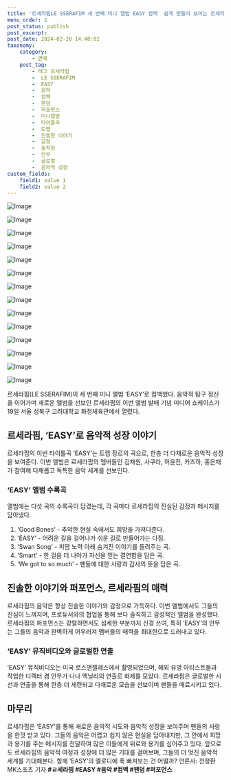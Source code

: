 ```yaml
---
title: '르세라핌LE SSERAFIM 세 번째 미니 앨범 EASY 컴백  쉽게 만들어 보이는 르세라핌의 음악 세계'
menu_order: 1
post_status: publish
post_excerpt: 
post_date: 2024-02-20 14:40:02
taxonomy:
    category:
        - 연예
    post_tag:
        - 태그 르세라핌
        -  LE SSERAFIM
        -  EASY
        -  음악
        -  컴백
        -  팬덤
        -  퍼포먼스
        -  미니앨범
        -  타이틀곡
        -  트랩
        -  진솔한 이야기
        -  감정
        -  솔직함
        -  안무
        -  글로벌
        -  음악적 성장
custom_fields:
    field1: value 1
    field2: value 2
---
```


![Image](https://ssl.pstatic.net/mimgnews/image/410/2024/02/20/0000981851_001_20240220063201453.jpg?type=w540)

![Image](https://mimgnews.pstatic.net/image/410/2024/02/20/0000981851_002_20240220063201520.jpg?type=w540)

![Image](https://ssl.pstatic.net/mimgnews/image/410/2024/02/20/0000981851_003_20240220063201625.jpg?type=w540)

![Image](https://mimgnews.pstatic.net/image/410/2024/02/20/0000981851_004_20240220063201699.jpg?type=w540)

![Image](https://ssl.pstatic.net/mimgnews/image/410/2024/02/20/0000981851_005_20240220063201797.jpg?type=w540)

![Image](https://mimgnews.pstatic.net/image/410/2024/02/20/0000981851_006_20240220063201894.jpg?type=w540)

![Image](https://ssl.pstatic.net/mimgnews/image/410/2024/02/20/0000981851_007_20240220063201981.jpg?type=w540)

![Image](https://mimgnews.pstatic.net/image/410/2024/02/20/0000981851_008_20240220063202094.jpg?type=w540)

![Image](https://ssl.pstatic.net/mimgnews/image/410/2024/02/20/0000981851_009_20240220063202198.jpg?type=w540)

![Image](https://mimgnews.pstatic.net/image/410/2024/02/20/0000981851_010_20240220063202266.jpg?type=w540)

![Image](https://ssl.pstatic.net/mimgnews/image/410/2024/02/20/0000981851_011_20240220063202346.jpg?type=w540)

![Image](https://mimgnews.pstatic.net/image/410/2024/02/20/0000981851_012_20240220063202522.jpg?type=w540)

![Image](https://ssl.pstatic.net/mimgnews/image/410/2024/02/20/0000981851_013_20240220063202616.jpg?type=w540)

![Image](https://mimgnews.pstatic.net/image/410/2024/02/20/0000981851_014_20240220063202700.jpg?type=w540)

르세라핌(LE SSERAFIM)이 세 번째 미니 앨범 ‘EASY’로 컴백했다. 음악적 탐구 정신을 이어가며 새로운 앨범을 선보인 르세라핌의 이번 앨범 발매 기념 미디어 쇼케이스가 19일 서울 성북구 고려대학교 화정체육관에서 열렸다.
## 르세라핌, ‘EASY’로 음악적 성장 이야기
르세라핌의 이번 타이틀곡 ‘EASY’는 트랩 장르의 곡으로, 한층 더 다채로운 음악적 성장을 보여준다. 이번 앨범은 르세라핌의 멤버들인 김채원, 사쿠라, 허윤진, 카즈하, 홍은채가 참여해 다채롭고 독특한 음악 세계를 선보인다. 
### ‘EASY’ 앨범 수록곡
앨범에는 다섯 곡의 수록곡이 담겼는데, 각 곡마다 르세라핌의 진실된 감정과 메시지를 담아냈다. 
1. ‘Good Bones’ - 추악한 현실 속에서도 희망을 가져다준다.
2. ‘EASY’ - 어려운 길을 걸어나가 쉬운 길로 만들어가는 다짐.
3. ‘Swan Song’ - 피땀 노력 아래 숨겨진 이야기를 들려주는 곡.
4. ‘Smart’ - 한 걸음 더 나아가 자신을 믿는 결연함을 담은 곡.
5. ‘We got to so much’ - 팬들에 대한 사랑과 감사의 뜻을 담은 곡.
## 진솔한 이야기와 퍼포먼스, 르세라핌의 매력
르세라핌의 음악은 항상 진솔한 이야기와 감정으로 가득하다. 이번 앨범에서도 그들의 진심이 느껴지며, 프로듀서와의 협업을 통해 보다 솔직하고 감성적인 앨범을 완성했다. 르세라핌의 퍼포먼스는 강렬하면서도 섬세한 부분까지 신경 쓰여, 특히 ‘EASY’의 안무는 그들의 음악과 완벽하게 어우러져 멤버들의 매력을 최대한으로 드러내고 있다.
### ‘EASY’ 뮤직비디오와 글로벌한 연출
‘EASY’ 뮤직비디오는 미국 로스앤젤레스에서 촬영되었으며, 해외 유명 아티스트들과 작업한 디렉터 겸 안무가 니나 맥닐리의 연출로 화제를 모았다. 르세라핌은 글로벌한 시선과 연출을 통해 한층 더 세련되고 다채로운 모습을 선보이며 팬들을 매료시키고 있다.
## 마무리
르세라핌은 ‘EASY’를 통해 새로운 음악적 시도와 음악적 성장을 보여주며 팬들의 사랑을 한껏 받고 있다. 그들의 음악은 어렵고 쉽지 않은 현실을 담아내지만, 그 안에서 희망과 용기를 주는 메시지를 전달하여 많은 이들에게 위로와 용기를 심어주고 있다. 앞으로도 르세라핌의 음악적 여정과 성장에 더 많은 기대를 걸어보며, 그들의 더 멋진 음악적 세계를 기대해본다. 함께 ‘EASY’의 멜로디에 푹 빠져보는 건 어떨까?
언론사: 천정환 MK스포츠 기자
**#ㄹ세라핌 #EASY #음악 #컴백 #팬덤 #퍼포먼스**
